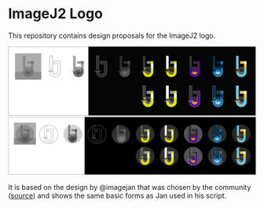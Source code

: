 # ImageJ2 Logo
This repository contains design proposals for the ImageJ2 logo.

![ImageJ2 logo variations](imagej2-logo.svg)
![ImageJ2 circular logo variations](imagej2-logo-circular.svg)

It is based on the design by @imagejan that was chosen by the community ([source](https://forum.image.sc/t/vote-now-for-the-new-imagej-logo/8895)) and shows the same basic forms as Jan used in his script.
